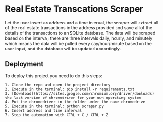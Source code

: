 
# Real Estate Transcations Scraper

Let the user insert an address and a time interval, the scraper will extract all of the real estate transactions in the address provided and save all of the details of the transactions to an SQLite database. The data will be scraped based on the interval; there are three intervals daily, hourly, and minutely which means the data will be pulled every day/hour/minute based on the user input, and the database will be updated accordingly.


## Deployment

To deploy this project you need to do this steps:

    1. Clone the repo and open the project directory
    2. Execute in the terminal: pip install -r requirements.txt
    3. [Download](https://sites.google.com/chromium.org/driver/donloads) the last version of chromedriver for your own operating system
    4. Put the chromedriver in the folder under the name chromedrive 
    5. Execute in the terminal: python scraper.py
    6. Insert address and time interval
    7. Stop the automation with CTRL + C / CTRL + Z
